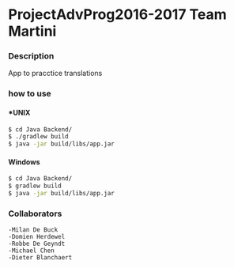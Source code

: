 # ProjectAdvProg2016-2017 Team Martini
### Description
App to pracctice translations

### how to use
#### *UNIX
```sh
$ cd Java Backend/
$ ./gradlew build
$ java -jar build/libs/app.jar
```

#### Windows
```sh
$ cd Java Backend/
$ gradlew build
$ java -jar build/libs/app.jar
```

### Collaborators
    -Milan De Buck
    -Domien Herdewel
    -Robbe De Geyndt
    -Michael Chen
    -Dieter Blanchaert